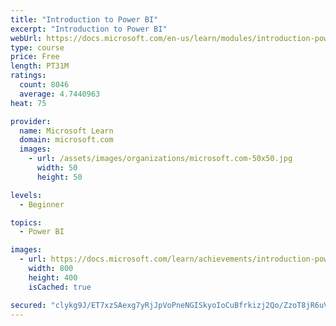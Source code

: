 ```yaml
---
title: "Introduction to Power BI"
excerpt: "Introduction to Power BI"
webUrl: https://docs.microsoft.com/en-us/learn/modules/introduction-power-bi/
type: course
price: Free
length: PT31M
ratings:
  count: 8046
  average: 4.7440963
heat: 75

provider:
  name: Microsoft Learn
  domain: microsoft.com
  images:
    - url: /assets/images/organizations/microsoft.com-50x50.jpg
      width: 50
      height: 50

levels:
  - Beginner

topics:
  - Power BI

images:
  - url: https://docs.microsoft.com/learn/achievements/introduction-power-bi-social.png
    width: 800
    height: 400
    isCached: true

secured: "clykg9J/ET7xzSAexg7yRjJpVoPneNGISkyoIoCuBfrkizj2Qo/ZzoT8jR6uVIZyLwjnXW5Yl3i6K0inXPE8be6zzp+dJgsAL6BCTEUtXN1toLPLn7zLyRpAzPMHyRbkA+GpJvp9sgl2o3uv94jh9g0qqyJK2ciyXevNma5rhAvYB11ZNvh2chFEroE2VOAzCGPF5OaDwkMJZI+JtI8ZRaF4NHdFg4CLay0DXZxSdwIGthDcaPMNsbCio4htez/CkarNyDOlXGuE5I4Daimc3Sw9hZ6/xZpc3KhoyCp24sEP2hdgP27im+YypCW3IHAAo75r9RxR9qM6w+fXLT7PWztLClU5EaWQu6iXfrcPCIFgBDYp9rcph5r0SyNp3U2xwsHv2SKvrRaiX2/ayKIXdGB1o+Wcsg/SfR43B0Ce+DQ=;V19DxfKBmLcshmnac/pZGQ=="
---
```


